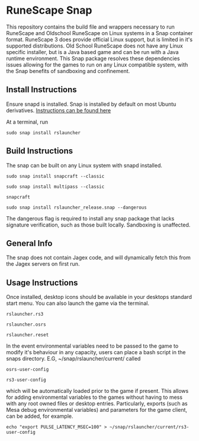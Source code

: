 # RuneScape Snap
This repository contains the build file and wrappers necessary to run RuneScape and Oldschool RuneScape on Linux systems in a Snap container format.
RuneScape 3 does provide official Linux support, but is limited in it's supported distributions.
Old School RuneScape does not have any Linux specific installer, but is a Java based game and can be run with a Java runtime environment.
This Snap package resolves these dependencies issues allowing for the games to run on any Linux compatible system, with the Snap benefits of sandboxing and confinement.


## Install Instructions
Ensure snapd is installed. Snap is installed by default on most Ubuntu derivatives. [Instructions can be found here](https://docs.snapcraft.io/installing-snapd/6735)

At a terminal, run

`sudo snap install rslauncher`

## Build Instructions
The snap can be built on any Linux system with snapd installed.

`sudo snap install snapcraft --classic`

`sudo snap install multipass --classic`

`snapcraft`

`sudo snap install rslauncher_release.snap --dangerous`

The dangerous flag is required to install any snap package that lacks signature verification, such as those built locally. Sandboxing is unaffected.

## General Info

The snap does not contain Jagex code, and will dynamically fetch this from the Jagex servers on first run.

## Usage Instructions

Once installed, desktop icons should be available in your desktops standard start menu. You can also launch the game via the terminal. 

`rslauncher.rs3`

`rslauncher.osrs`

`rslauncher.reset`

In the event environmental variables need to be passed to the game to modify it's behaviour in any capacity, users can place a bash script in the snaps directory. E.G, ~/snap/rslauncher/current/ called 

`osrs-user-config`
 
`rs3-user-config`

which will be automatically loaded prior to the game if present. This allows for adding environmental variables to the games without having to mess with any root owned files or desktop entries.
Particularly, exports (such as Mesa debug environmental variables) and parameters for the game client, can be added, for example.

`echo "export PULSE_LATENCY_MSEC=100" > ~/snap/rslauncher/current/rs3-user-config`
